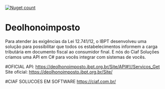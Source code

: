 [![Nuget count](http://img.shields.io/nuget/v/DeOlhoNoImposto.svg)](https://www.nuget.org/packages/DeOlhoNoImposto/)

# Deolhonoimposto
Para atender às exigências da Lei 12.741/12, o IBPT desenvolveu uma solução para possibilitar que todos os estabelecimentos informem a carga tributária em documento fiscal ao consumidor final. E nós do Ciaf Soluções criamos uma API em C# para vocês integrar com sistemas de vocês. 

#OFICIAL 
API: https://deolhonoimposto.ibpt.org.br/Site/API#!//Servicos_Get
Site oficial: https://deolhonoimposto.ibpt.org.br/Site/

#CIAF SOLUCOES EM SOFTWARE
https://ciaf.com.br/